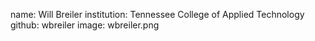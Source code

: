 name: Will Breiler
institution: Tennessee College of Applied Technology
github: wbreiler
image: wbreiler.png
